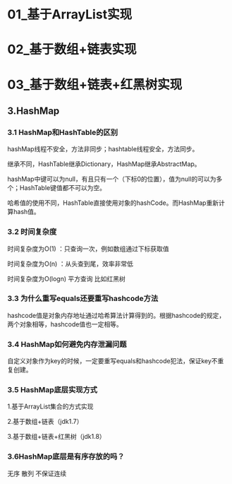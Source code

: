 # 01_基于ArrayList实现
# 02_基于数组+链表实现
# 03_基于数组+链表+红黑树实现

## 3.HashMap

### 3.1 HashMap和HashTable的区别

hashMap线程不安全，方法非同步；hashtable线程安全，方法同步。

继承不同，HashTable继承Dictionary，HashMap继承AbstractMap。

hashMap中键可以为null，有且只有一个（下标0的位置），值为null的可以为多个；HashTable键值都不可以为空。

哈希值的使用不同，HashTable直接使用对象的hashCode。而HashMap重新计算hash值。

### 3.2 时间复杂度

时间复杂度为O(1) ：只查询一次，例如数组通过下标获取值

时间复杂度为O(n) ：从头查到尾，效率非常低

时间复杂度为O(logn) 平方查询 比如红黑树 

### 3.3 为什么重写equals还要重写hashcode方法

hashcode值是对象内存地址通过哈希算法计算得到的。根据hashcode的规定，两个对象相等，hashcode值也一定相等。

### 3.4 HashMap如何避免内存泄漏问题

自定义对象作为key的时候，一定要重写equals和hashcode犯法，保证key不重复创建。

### 3.5 HashMap底层实现方式

1.基于ArrayList集合的方式实现

2.基于数组+链表（jdk1.7）

3.基于数组+链表+红黑树（jdk1.8）

### 3.6HashMap底层是有序存放的吗？

无序 散列 不保证连续

